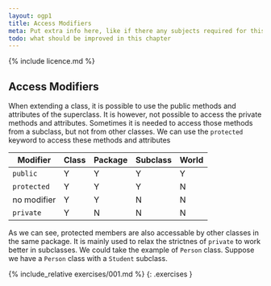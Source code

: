```yaml
---
layout: ogp1
title: Access Modifiers
meta: Put extra info here, like if there any subjects required for this subject
todo: what should be improved in this chapter
---
```

{% include licence.md %}

## Access Modifiers

When extending a class, it is possible to use the public methods and attributes of the superclass. It is however, not possible to access the private methods and attributes. Sometimes it is needed to access those methods from a subclass, but not from other classes. We can use the `protected` keyword to access these methods and attributes

| Modifier    | Class | Package | Subclass | World |
|-------------|-------|---------|----------|-------|
| `public`    | Y     | Y       | Y        | Y     |
| `protected` | Y     | Y       | Y        | N     |
| no modifier | Y     | Y       | N        | N     |
| `private`   | Y     | N       | N        | N     |

As we can see, protected members are also accessable by other classes in the same package. It is mainly used to relax the strictnes of `private` to work better in subclasses. We could take the example of `Person` class. Suppose we have a `Person` class with a `Student` subclass. 

{% include_relative exercises/001.md %}
{: .exercises }

